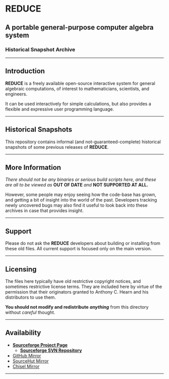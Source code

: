 # REDUCE

## A portable general-purpose computer algebra system

### Historical Snapshot Archive

----

## Introduction

**REDUCE** is a freely available open-source interactive
system for general algebraic computations, of interest to
mathematicians, scientists, and engineers.

It can be used interactively for simple calculations, but
also provides a flexible and expressive user programming language.

----

## Historical Snapshots

This repository contains informal (and not-guaranteed-complete)
historical snapshots of some previous releases of **REDUCE**.

----

## More Information

*There should not be any binaries or serious build scripts here,
and these are all to be viewed as* **OUT OF DATE** *and*
**NOT SUPPORTED AT ALL.**

However, some people may enjoy seeing how the code-base has grown,
and getting a bit of insight into the world of the past. Developers
tracking newly uncovered bugs may also find it useful to look back
into these archives in case that provides insight.

----

## Support

Please do not ask the **REDUCE** developers about building or
installing from these old files. All current support is focused
only on the main version.

----

## Licensing

The files here typically have old restrictive copyright notices, and
sometimes restrictive license terms. They are included here by virtue
of the permission that their originators granted to Anthony C. Hearn
and his distributors to use them.

**You should not modify and redistribute** ***anything*** from this
directory without _careful_ thought.

----

## Availability

- [**Sourceforge Project Page**](https://sourceforge.net/projects/reduce-algebra/)
  - [**Sourceforge SVN Repository**](https://svn.code.sf.net/p/reduce-algebra/code/historical/)
- [GitHub Mirror](https://github.com/reduce-algebra/reduce-historical/)
- [SourceHut Mirror](https://git.sr.ht/~trn/reduce-historical/)
- [Chisel Mirror](https://chiselapp.com/user/reduce-algebra/repository/reduce-historical/)

----
